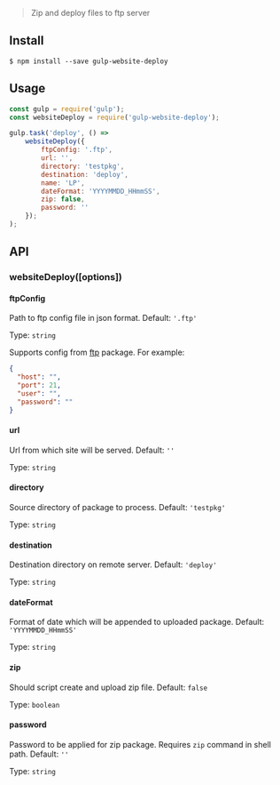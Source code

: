 >Zip and deploy files to ftp server

## Install

```
$ npm install --save gulp-website-deploy
```

## Usage
```js
const gulp = require('gulp');
const websiteDeploy = require('gulp-website-deploy');

gulp.task('deploy', () =>
    websiteDeploy({
        ftpConfig: '.ftp',
        url: '',
        directory: 'testpkg',
        destination: 'deploy',
        name: 'LP',
        dateFormat: 'YYYYMMDD_HHmmSS',
        zip: false,
        password: ''
    });	
);
```

## API

### websiteDeploy([options])

#### ftpConfig
  
Path to ftp config file in json format. Default: `'.ftp'`
  
Type: `string`

Supports config from [ftp](https://www.npmjs.com/package/ftp) package. For example: 
```json
{
  "host": "",
  "port": 21,
  "user": "",
  "password": ""
}
```

#### url
  
Url from which site will be served. Default: `''` 
  
Type: `string`

#### directory
  
Source directory of package to process. Default: `'testpkg'` 
  
Type: `string`

#### destination
  
Destination directory on remote server. Default: `'deploy'` 
  
Type: `string`

#### dateFormat
  
Format of date which will be appended to uploaded package. Default: `'YYYYMMDD_HHmmSS'` 
  
Type: `string`

#### zip
  
Should script create and upload zip file. Default: `false` 
  
Type: `boolean`

#### password
  
Password to be applied for zip package. Requires `zip` command in shell path. Default: `''` 
  
Type: `string`
